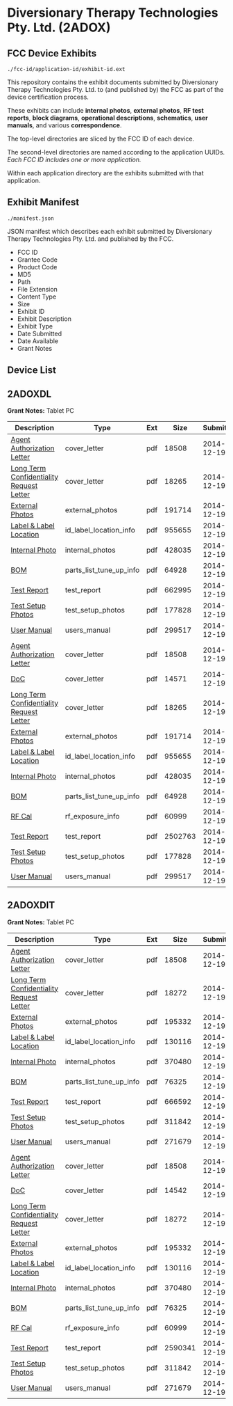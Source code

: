 # Diversionary Therapy Technologies Pty. Ltd. (2ADOX)
## FCC Device Exhibits

```
./fcc-id/application-id/exhibit-id.ext
```

This repository contains the exhibit documents submitted by Diversionary Therapy Technologies Pty. Ltd. to (and published by) the FCC as part of the device certification process.

These exhibits can include **internal photos**, **external photos**, **RF test reports**, **block diagrams**, **operational descriptions**, **schematics**, **user manuals**, and various **correspondence**.

The top-level directories are sliced by the FCC ID of each device.

The second-level directories are named according to the application UUIDs. *Each FCC ID includes one or more application.*

Within each application directory are the exhibits submitted with that application. 

## Exhibit Manifest

```
./manifest.json
```

JSON manifest which describes each exhibit submitted by Diversionary Therapy Technologies Pty. Ltd. and published by the FCC.

- FCC ID
- Grantee Code
- Product Code
- MD5
- Path
- File Extension
- Content Type
- Size
- Exhibit ID
- Exhibit Description
- Exhibit Type
- Date Submitted
- Date Available
- Grant Notes

## Device List
## 2ADOXDL
**Grant Notes:** Tablet PC

| Description | Type | Ext | Size | Submitted | Available |
| ----------- | ---- | --- | ---- | --------- | --------- |
| [Agent Authorization Letter](2ADOXDL/798523de2cbbfd175a622a5dc775a249/2479344.pdf) | cover_letter | pdf | 18508 | 2014-12-19 | 2014-12-19 |
| [Long Term Confidentiality Request Letter](2ADOXDL/798523de2cbbfd175a622a5dc775a249/2479356.pdf) | cover_letter | pdf | 18265 | 2014-12-19 | 2014-12-19 |
| [External Photos](2ADOXDL/798523de2cbbfd175a622a5dc775a249/2479349.pdf) | external_photos | pdf | 191714 | 2014-12-19 | 2014-12-19 |
| [Label & Label Location](2ADOXDL/798523de2cbbfd175a622a5dc775a249/2479351.pdf) | id_label_location_info | pdf | 955655 | 2014-12-19 | 2014-12-19 |
| [Internal Photo](2ADOXDL/798523de2cbbfd175a622a5dc775a249/2479350.pdf) | internal_photos | pdf | 428035 | 2014-12-19 | 2014-12-19 |
| [BOM](2ADOXDL/798523de2cbbfd175a622a5dc775a249/2479347.pdf) | parts_list_tune_up_info | pdf | 64928 | 2014-12-19 | 2014-12-19 |
| [Test Report](2ADOXDL/798523de2cbbfd175a622a5dc775a249/2479391.pdf) | test_report | pdf | 662995 | 2014-12-19 | 2014-12-19 |
| [Test Setup Photos](2ADOXDL/798523de2cbbfd175a622a5dc775a249/2479354.pdf) | test_setup_photos | pdf | 177828 | 2014-12-19 | 2014-12-19 |
| [User Manual](2ADOXDL/798523de2cbbfd175a622a5dc775a249/2479355.pdf) | users_manual | pdf | 299517 | 2014-12-19 | 2014-12-19 |
| [Agent Authorization Letter](2ADOXDL/445471749a98ca3d792176d52343738f/2479344.pdf) | cover_letter | pdf | 18508 | 2014-12-19 | 2014-12-19 |
| [DoC](2ADOXDL/445471749a98ca3d792176d52343738f/2479348.pdf) | cover_letter | pdf | 14571 | 2014-12-19 | 2014-12-19 |
| [Long Term Confidentiality Request Letter](2ADOXDL/445471749a98ca3d792176d52343738f/2479356.pdf) | cover_letter | pdf | 18265 | 2014-12-19 | 2014-12-19 |
| [External Photos](2ADOXDL/445471749a98ca3d792176d52343738f/2479349.pdf) | external_photos | pdf | 191714 | 2014-12-19 | 2014-12-19 |
| [Label & Label Location](2ADOXDL/445471749a98ca3d792176d52343738f/2479351.pdf) | id_label_location_info | pdf | 955655 | 2014-12-19 | 2014-12-19 |
| [Internal Photo](2ADOXDL/445471749a98ca3d792176d52343738f/2479350.pdf) | internal_photos | pdf | 428035 | 2014-12-19 | 2014-12-19 |
| [BOM](2ADOXDL/445471749a98ca3d792176d52343738f/2479347.pdf) | parts_list_tune_up_info | pdf | 64928 | 2014-12-19 | 2014-12-19 |
| [RF Cal](2ADOXDL/445471749a98ca3d792176d52343738f/2479353.pdf) | rf_exposure_info | pdf | 60999 | 2014-12-19 | 2014-12-19 |
| [Test Report](2ADOXDL/445471749a98ca3d792176d52343738f/2479345.pdf) | test_report | pdf | 2502763 | 2014-12-19 | 2014-12-19 |
| [Test Setup Photos](2ADOXDL/445471749a98ca3d792176d52343738f/2479354.pdf) | test_setup_photos | pdf | 177828 | 2014-12-19 | 2014-12-19 |
| [User Manual](2ADOXDL/445471749a98ca3d792176d52343738f/2479355.pdf) | users_manual | pdf | 299517 | 2014-12-19 | 2014-12-19 |
## 2ADOXDIT
**Grant Notes:** Tablet PC

| Description | Type | Ext | Size | Submitted | Available |
| ----------- | ---- | --- | ---- | --------- | --------- |
| [Agent Authorization Letter](2ADOXDIT/7f063e3583fbe3e06652512d7129fc90/2479428.pdf) | cover_letter | pdf | 18508 | 2014-12-19 | 2014-12-19 |
| [Long Term Confidentiality Request Letter](2ADOXDIT/7f063e3583fbe3e06652512d7129fc90/2479440.pdf) | cover_letter | pdf | 18272 | 2014-12-19 | 2014-12-19 |
| [External Photos](2ADOXDIT/7f063e3583fbe3e06652512d7129fc90/2479433.pdf) | external_photos | pdf | 195332 | 2014-12-19 | 2014-12-19 |
| [Label & Label Location](2ADOXDIT/7f063e3583fbe3e06652512d7129fc90/2479435.pdf) | id_label_location_info | pdf | 130116 | 2014-12-19 | 2014-12-19 |
| [Internal Photo](2ADOXDIT/7f063e3583fbe3e06652512d7129fc90/2479434.pdf) | internal_photos | pdf | 370480 | 2014-12-19 | 2014-12-19 |
| [BOM](2ADOXDIT/7f063e3583fbe3e06652512d7129fc90/2479431.pdf) | parts_list_tune_up_info | pdf | 76325 | 2014-12-19 | 2014-12-19 |
| [Test Report](2ADOXDIT/7f063e3583fbe3e06652512d7129fc90/2479453.pdf) | test_report | pdf | 666592 | 2014-12-19 | 2014-12-19 |
| [Test Setup Photos](2ADOXDIT/7f063e3583fbe3e06652512d7129fc90/2479438.pdf) | test_setup_photos | pdf | 311842 | 2014-12-19 | 2014-12-19 |
| [User Manual](2ADOXDIT/7f063e3583fbe3e06652512d7129fc90/2479439.pdf) | users_manual | pdf | 271679 | 2014-12-19 | 2014-12-19 |
| [Agent Authorization Letter](2ADOXDIT/30b4696bc27cdc9256e0d01611254223/2479428.pdf) | cover_letter | pdf | 18508 | 2014-12-19 | 2014-12-19 |
| [DoC](2ADOXDIT/30b4696bc27cdc9256e0d01611254223/2479432.pdf) | cover_letter | pdf | 14542 | 2014-12-19 | 2014-12-19 |
| [Long Term Confidentiality Request Letter](2ADOXDIT/30b4696bc27cdc9256e0d01611254223/2479440.pdf) | cover_letter | pdf | 18272 | 2014-12-19 | 2014-12-19 |
| [External Photos](2ADOXDIT/30b4696bc27cdc9256e0d01611254223/2479433.pdf) | external_photos | pdf | 195332 | 2014-12-19 | 2014-12-19 |
| [Label & Label Location](2ADOXDIT/30b4696bc27cdc9256e0d01611254223/2479435.pdf) | id_label_location_info | pdf | 130116 | 2014-12-19 | 2014-12-19 |
| [Internal Photo](2ADOXDIT/30b4696bc27cdc9256e0d01611254223/2479434.pdf) | internal_photos | pdf | 370480 | 2014-12-19 | 2014-12-19 |
| [BOM](2ADOXDIT/30b4696bc27cdc9256e0d01611254223/2479431.pdf) | parts_list_tune_up_info | pdf | 76325 | 2014-12-19 | 2014-12-19 |
| [RF Cal](2ADOXDIT/30b4696bc27cdc9256e0d01611254223/2479437.pdf) | rf_exposure_info | pdf | 60999 | 2014-12-19 | 2014-12-19 |
| [Test Report](2ADOXDIT/30b4696bc27cdc9256e0d01611254223/2479429.pdf) | test_report | pdf | 2590341 | 2014-12-19 | 2014-12-19 |
| [Test Setup Photos](2ADOXDIT/30b4696bc27cdc9256e0d01611254223/2479438.pdf) | test_setup_photos | pdf | 311842 | 2014-12-19 | 2014-12-19 |
| [User Manual](2ADOXDIT/30b4696bc27cdc9256e0d01611254223/2479439.pdf) | users_manual | pdf | 271679 | 2014-12-19 | 2014-12-19 |
